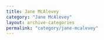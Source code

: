 ```yaml
---
title: Jane McAlevey
category: "Jane McAlevey"
layout: archive-categories
permalink: "category/jane-mcalevey"
---
```

